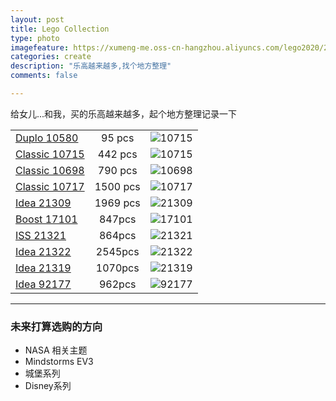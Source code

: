```yaml
---
layout: post
title: Lego Collection
type: photo
imagefeature: https://xumeng-me.oss-cn-hangzhou.aliyuncs.com/lego2020/21322_alt2.png
categories: create
description: "乐高越来越多,找个地方整理"
comments: false

---
```




给女儿...和我，买的乐高越来越多，起个地方整理记录一下



|                                                              |          |                                                              |
| :----------------------------------------------------------- | :------: | :----------------------------------------------------------: |
| [Duplo 10580](https://www.lego.com/en-us/product/lego-duplo-deluxe-box-of-fun-10580) |  95 pcs  | ![10715](https://xumeng-me.oss-cn-hangzhou.aliyuncs.com/lego2020/10580_alt1.jpeg) |
| [Classic 10715](https://www.lego.com/en-gb/product/bricks-on-a-roll-10715) | 442 pcs  | ![10715](https://xumeng-me.oss-cn-hangzhou.aliyuncs.com/lego2020/10715_alt1.jpeg) |
| [Classic 10698](https://www.lego.com/en-us/product/lego-large-creative-brick-box-10698) | 790 pcs  | ![10698](https://xumeng-me.oss-cn-hangzhou.aliyuncs.com/lego2020/10698_alt1.jpeg) |
| [Classic 10717](https://www.lego.com/en-us/product/bricks-bricks-bricks-10717) | 1500 pcs | ![10717](https://xumeng-me.oss-cn-hangzhou.aliyuncs.com/lego2020/10717.jpeg) |
| [Idea 21309](https://www.lego.com/en-us/product/lego-nasa-apollo-saturn-v-21309) | 1969 pcs | ![21309](https://xumeng-me.oss-cn-hangzhou.aliyuncs.com/lego2020/21309_alt1.jpeg) |
| [Boost 17101](https://www.lego.com/en-gb/product/boost-creative-toolbox-17101) |  847pcs  | ![17101](https://xumeng-me.oss-cn-hangzhou.aliyuncs.com/lego2020/17101_alt1.jpeg) |
| [ISS 21321](https://www.lego.com/en-us/product/international-space-station-21321) |  864pcs  | ![21321](https://xumeng-me.oss-cn-hangzhou.aliyuncs.com/lego2020/21321_alt1.jpg) |
| [Idea 21322](https://www.lego.com/en-us/product/pirates-of-barracuda-bay-21322) |  2545pcs  | ![21322](https://xumeng-me.oss-cn-hangzhou.aliyuncs.com/lego2020/21322_alt1.jpeg) |
| [Idea 21319](https://www.lego.com/en-us/product/central-perk-21319) |  1070pcs  | ![21319](https://xumeng-me.oss-cn-hangzhou.aliyuncs.com/lego2020/21319_alt1.jpeg) |
| [Idea 92177](https://www.lego.com/en-us/product/ship-in-a-bottle-92177) |  962pcs  | ![92177](https://xumeng-me.oss-cn-hangzhou.aliyuncs.com/lego2020/92177_alt1.jpeg) |



----

### 未来打算选购的方向



- NASA 相关主题
- Mindstorms EV3
- 城堡系列
- Disney系列